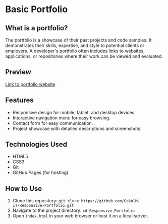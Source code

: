 # Basic Portfolio
## What is a portfolio?
The portfolio is a showcase of their past projects and code samples. It demonstrates their skills, expertise, and style to potential clients or employers. A developer's portfolio often includes links to websites, applications, or repositories where their work can be viewed and evaluated.
## Preview
[Link to portfolio website](https://gokulm-it.github.io/Responsive-Portfolio/)
## Features
- Responsive design for mobile, tablet, and desktop devices.
- Interactive navigation menu for easy browsing.
- Contact form for easy communication.
- Project showcase with detailed descriptions and screenshots.
## Technologies Used
- HTML5
- CSS3
- Git
- GitHub Pages (for hosting)
## How to Use
1. Clone this repository: `git clone https://github.com/GokulM-IT/Responsive-Portfolio.git`
2. Navigate to the project directory: `cd Responsive-Portfolio`
3. Open `index.html` in your web browser or host it on a local server.
